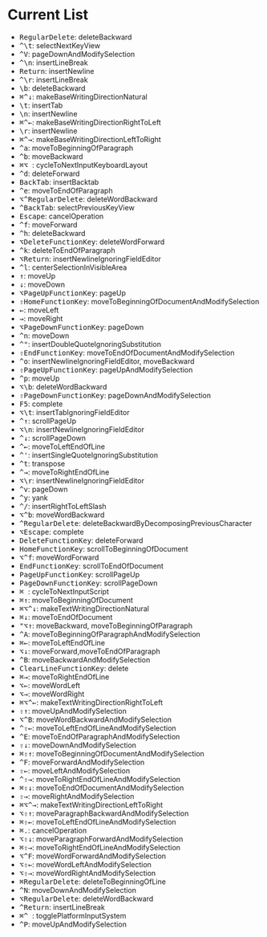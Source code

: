 # Current List
* <kbd>RegularDelete</kbd>: deleteBackward
* <kbd>^\t</kbd>: selectNextKeyView
* <kbd>^V</kbd>: pageDownAndModifySelection
* <kbd>^\n</kbd>: insertLineBreak
* <kbd>Return</kbd>: insertNewline
* <kbd>^\r</kbd>: insertLineBreak
* <kbd>\b</kbd>: deleteBackward
* <kbd>⌘^&#8595;</kbd>: makeBaseWritingDirectionNatural
* <kbd>\t</kbd>: insertTab
* <kbd>\n</kbd>: insertNewline
* <kbd>⌘^&#8592;</kbd>: makeBaseWritingDirectionRightToLeft
* <kbd>\r</kbd>: insertNewline
* <kbd>⌘^&#8594;</kbd>: makeBaseWritingDirectionLeftToRight
* <kbd>^a</kbd>: moveToBeginningOfParagraph
* <kbd>^b</kbd>: moveBackward
* <kbd>⌘⌥ </kbd>: cycleToNextInputKeyboardLayout
* <kbd>^d</kbd>: deleteForward
* <kbd>BackTab</kbd>: insertBacktab
* <kbd>^e</kbd>: moveToEndOfParagraph
* <kbd>⌥^RegularDelete</kbd>: deleteWordBackward
* <kbd>^BackTab</kbd>: selectPreviousKeyView
* <kbd>Escape</kbd>: cancelOperation
* <kbd>^f</kbd>: moveForward
* <kbd>^h</kbd>: deleteBackward
* <kbd>⌥DeleteFunctionKey</kbd>: deleteWordForward
* <kbd>^k</kbd>: deleteToEndOfParagraph
* <kbd>⌥Return</kbd>: insertNewlineIgnoringFieldEditor
* <kbd>^l</kbd>: centerSelectionInVisibleArea
* <kbd>&#8593;</kbd>: moveUp
* <kbd>&#8595;</kbd>: moveDown
* <kbd>⌥PageUpFunctionKey</kbd>: pageUp
* <kbd>⇧HomeFunctionKey</kbd>: moveToBeginningOfDocumentAndModifySelection
* <kbd>&#8592;</kbd>: moveLeft
* <kbd>&#8594;</kbd>: moveRight
* <kbd>⌥PageDownFunctionKey</kbd>: pageDown
* <kbd>^n</kbd>: moveDown
* <kbd>^"</kbd>: insertDoubleQuoteIgnoringSubstitution
* <kbd>⇧EndFunctionKey</kbd>: moveToEndOfDocumentAndModifySelection
* <kbd>^o</kbd>: insertNewlineIgnoringFieldEditor, moveBackward
* <kbd>⇧PageUpFunctionKey</kbd>: pageUpAndModifySelection
* <kbd>^p</kbd>: moveUp
* <kbd>⌥\b</kbd>: deleteWordBackward
* <kbd>⇧PageDownFunctionKey</kbd>: pageDownAndModifySelection
* <kbd>F5</kbd>: complete
* <kbd>⌥\t</kbd>: insertTabIgnoringFieldEditor
* <kbd>^&#8593;</kbd>: scrollPageUp
* <kbd>⌥\n</kbd>: insertNewlineIgnoringFieldEditor
* <kbd>^&#8595;</kbd>: scrollPageDown
* <kbd>^&#8592;</kbd>: moveToLeftEndOfLine
* <kbd>^'</kbd>: insertSingleQuoteIgnoringSubstitution
* <kbd>^t</kbd>: transpose
* <kbd>^&#8594;</kbd>: moveToRightEndOfLine
* <kbd>⌥\r</kbd>: insertNewlineIgnoringFieldEditor
* <kbd>^v</kbd>: pageDown
* <kbd>^y</kbd>: yank
* <kbd>^/</kbd>: insertRightToLeftSlash
* <kbd>⌥^b</kbd>: moveWordBackward
* <kbd>^RegularDelete</kbd>: deleteBackwardByDecomposingPreviousCharacter
* <kbd>⌥Escape</kbd>: complete
* <kbd>DeleteFunctionKey</kbd>: deleteForward
* <kbd>HomeFunctionKey</kbd>: scrollToBeginningOfDocument
* <kbd>⌥^f</kbd>: moveWordForward
* <kbd>EndFunctionKey</kbd>: scrollToEndOfDocument
* <kbd>PageUpFunctionKey</kbd>: scrollPageUp
* <kbd>PageDownFunctionKey</kbd>: scrollPageDown
* <kbd>⌘ </kbd>: cycleToNextInputScript
* <kbd>⌘&#8593;</kbd>: moveToBeginningOfDocument
* <kbd>⌘⌥^&#8595;</kbd>: makeTextWritingDirectionNatural
* <kbd>⌘&#8595;</kbd>: moveToEndOfDocument
* <kbd>"⌥&#8593;</kbd>: moveBackward, moveToBeginningOfParagraph
* <kbd>^A</kbd>: moveToBeginningOfParagraphAndModifySelection
* <kbd>⌘&#8592;</kbd>: moveToLeftEndOfLine
* <kbd>⌥&#8595;</kbd>: moveForward,moveToEndOfParagraph
* <kbd>^B</kbd>: moveBackwardAndModifySelection
* <kbd>ClearLineFunctionKey</kbd>: delete
* <kbd>⌘&#8594;</kbd>: moveToRightEndOfLine
* <kbd>⌥&#8592;</kbd>: moveWordLeft
* <kbd>⌥&#8594;</kbd>: moveWordRight
* <kbd>⌘⌥^&#8592;</kbd>: makeTextWritingDirectionRightToLeft
* <kbd>⇧&#8593;</kbd>: moveUpAndModifySelection
* <kbd>⌥^B</kbd>: moveWordBackwardAndModifySelection
* <kbd>^⇧&#8592;</kbd>: moveToLeftEndOfLineAndModifySelection
* <kbd>^E</kbd>: moveToEndOfParagraphAndModifySelection
* <kbd>⇧&#8595;</kbd>: moveDownAndModifySelection
* <kbd>⌘⇧&#8593;</kbd>: moveToBeginningOfDocumentAndModifySelection
* <kbd>^F</kbd>: moveForwardAndModifySelection
* <kbd>⇧&#8592;</kbd>: moveLeftAndModifySelection
* <kbd>^⇧&#8594;</kbd>: moveToRightEndOfLineAndModifySelection
* <kbd>⌘⇧&#8595;</kbd>: moveToEndOfDocumentAndModifySelection
* <kbd>⇧&#8594;</kbd>: moveRightAndModifySelection
* <kbd>⌘⌥^&#8594;</kbd>: makeTextWritingDirectionLeftToRight
* <kbd>⌥⇧&#8593;</kbd>: moveParagraphBackwardAndModifySelection
* <kbd>⌘⇧&#8592;</kbd>: moveToLeftEndOfLineAndModifySelection
* <kbd>⌘.</kbd>: cancelOperation
* <kbd>⌥⇧&#8595;</kbd>: moveParagraphForwardAndModifySelection
* <kbd>⌘⇧&#8594;</kbd>: moveToRightEndOfLineAndModifySelection
* <kbd>⌥^F</kbd>: moveWordForwardAndModifySelection
* <kbd>⌥⇧&#8592;</kbd>: moveWordLeftAndModifySelection
* <kbd>⌥⇧&#8594;</kbd>: moveWordRightAndModifySelection
* <kbd>⌘RegularDelete</kbd>: deleteToBeginningOfLine
* <kbd>^N</kbd>: moveDownAndModifySelection
* <kbd>⌥RegularDelete</kbd>: deleteWordBackward
* <kbd>^Return</kbd>: insertLineBreak
* <kbd>⌘^ </kbd>: togglePlatformInputSystem
* <kbd>^P</kbd>: moveUpAndModifySelection
